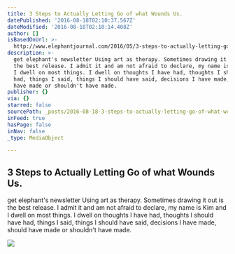 ```yaml
---
title: 3 Steps to Actually Letting Go of what Wounds Us.
datePublished: '2016-08-18T02:10:37.567Z'
dateModified: '2016-08-18T02:10:14.408Z'
author: []
isBasedOnUrl: >-
  http://www.elephantjournal.com/2016/05/3-steps-to-actually-letting-go-of-what-wounds-us/
description: >-
  get elephant's newsletter Using art as therapy. Sometimes drawing it out is
  the best release. I admit it and am not afraid to declare, my name is Kim and
  I dwell on most things. I dwell on thoughts I have had, thoughts I should have
  had, things I said, things I should have said, decisions I have made, should
  have made or shouldn't have made.
publisher: {}
via: {}
starred: false
sourcePath: _posts/2016-08-18-3-steps-to-actually-letting-go-of-what-wounds-us.md
inFeed: true
hasPage: false
inNav: false
_type: MediaObject

---
```

<article style=""><h1>3 Steps to Actually Letting Go of what Wounds Us.</h1><p>get elephant's newsletter Using art as therapy. Sometimes drawing it out is the best release. I admit it and am not afraid to declare, my name is Kim and I dwell on most things. I dwell on thoughts I have had, thoughts I should have had, things I said, things I should have said, decisions I have made, should have made or shouldn't have made.</p><img src="http://rackcdn.elephantjournal.com/wp-content/uploads/2016/02/flowers-burn-let-go-smoke.jpg" /></article>